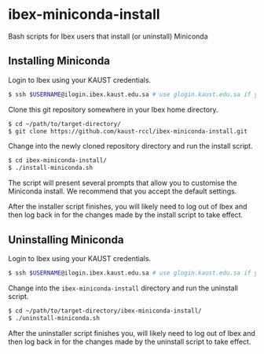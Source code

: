 # ibex-miniconda-install
Bash scripts for Ibex users that install (or uninstall) Miniconda

## Installing Miniconda

Login to Ibex using your KAUST credentials.

```bash
$ ssh $USERNAME@ilogin.ibex.kaust.edu.sa # use glogin.kaust.edu.sa if you need GPU nodes
```

Clone this git repository somewhere in your Ibex home directory.

```bash
$ cd ~/path/to/target-directory/
$ git clone https://github.com/kaust-rccl/ibex-miniconda-install.git
```

Change into the newly cloned repository directory and run the install script.

```bash
$ cd ibex-miniconda-install/
$ ./install-miniconda.sh
```

The script will present several prompts that allow you to customise the Miniconda install. We 
recommend that you  accept the default settings.

After the installer script finishes, you will likely need to log out of Ibex and then log back in 
for the changes made by the install script to take effect.

## Uninstalling Miniconda

Login to Ibex using your KAUST credentials.

```bash
$ ssh $USERNAME@ilogin.ibex.kaust.edu.sa # use glogin.kaust.edu.sa if you need GPU nodes
```

Change into the `ibex-miniconda-install` directory and run the uninstall script.

```bash
$ cd ~/path/to/target-directory/ibex-miniconda-install/
$ ./uninstall-miniconda.sh
```

After the uninstaller script finishes you, will likely need to log out of Ibex and then log back in 
for the	changes	made by the uninstall script to take effect.

